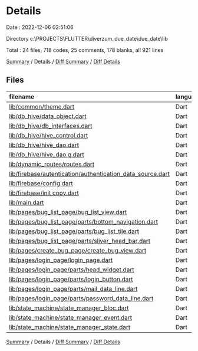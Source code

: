 # Details

Date : 2022-12-06 02:51:06

Directory c:\\PROJECTS\\FLUTTER\\diverzum_due_date\\due_date\\lib

Total : 24 files,  718 codes, 25 comments, 178 blanks, all 921 lines

[Summary](results.md) / Details / [Diff Summary](diff.md) / [Diff Details](diff-details.md)

## Files
| filename | language | code | comment | blank | total |
| :--- | :--- | ---: | ---: | ---: | ---: |
| [lib/common/theme.dart](/lib/common/theme.dart) | Dart | 12 | 0 | 2 | 14 |
| [lib/db_hive/data_object.dart](/lib/db_hive/data_object.dart) | Dart | 8 | 0 | 6 | 14 |
| [lib/db_hive/db_interfaces.dart](/lib/db_hive/db_interfaces.dart) | Dart | 7 | 0 | 4 | 11 |
| [lib/db_hive/hive_control.dart](/lib/db_hive/hive_control.dart) | Dart | 27 | 1 | 14 | 42 |
| [lib/db_hive/hive_dao.dart](/lib/db_hive/hive_dao.dart) | Dart | 14 | 0 | 9 | 23 |
| [lib/db_hive/hive_dao.g.dart](/lib/db_hive/hive_dao.g.dart) | Dart | 36 | 4 | 8 | 48 |
| [lib/dynamic_routes/routes.dart](/lib/dynamic_routes/routes.dart) | Dart | 51 | 0 | 11 | 62 |
| [lib/firebase/autentication/authentication_data_source.dart](/lib/firebase/autentication/authentication_data_source.dart) | Dart | 9 | 1 | 2 | 12 |
| [lib/firebase/config.dart](/lib/firebase/config.dart) | Dart | 12 | 0 | 2 | 14 |
| [lib/firebase/init copy.dart](/lib/firebase/init%20copy.dart) | Dart | 32 | 9 | 5 | 46 |
| [lib/main.dart](/lib/main.dart) | Dart | 55 | 3 | 18 | 76 |
| [lib/pages/bug_list_page/bug_list_view.dart](/lib/pages/bug_list_page/bug_list_view.dart) | Dart | 36 | 0 | 9 | 45 |
| [lib/pages/bug_list_page/parts/bottom_navigation.dart](/lib/pages/bug_list_page/parts/bottom_navigation.dart) | Dart | 47 | 0 | 4 | 51 |
| [lib/pages/bug_list_page/parts/bug_list_tile.dart](/lib/pages/bug_list_page/parts/bug_list_tile.dart) | Dart | 57 | 1 | 7 | 65 |
| [lib/pages/bug_list_page/parts/sliver_head_bar.dart](/lib/pages/bug_list_page/parts/sliver_head_bar.dart) | Dart | 33 | 1 | 7 | 41 |
| [lib/pages/create_bug_page/create_bug_view.dart](/lib/pages/create_bug_page/create_bug_view.dart) | Dart | 20 | 4 | 11 | 35 |
| [lib/pages/login_page/login_page.dart](/lib/pages/login_page/login_page.dart) | Dart | 36 | 0 | 5 | 41 |
| [lib/pages/login_page/parts/head_widget.dart](/lib/pages/login_page/parts/head_widget.dart) | Dart | 17 | 0 | 3 | 20 |
| [lib/pages/login_page/parts/login_button.dart](/lib/pages/login_page/parts/login_button.dart) | Dart | 41 | 0 | 8 | 49 |
| [lib/pages/login_page/parts/mail_data_line.dart](/lib/pages/login_page/parts/mail_data_line.dart) | Dart | 45 | 0 | 11 | 56 |
| [lib/pages/login_page/parts/password_data_line.dart](/lib/pages/login_page/parts/password_data_line.dart) | Dart | 38 | 1 | 7 | 46 |
| [lib/state_machine/state_manager_bloc.dart](/lib/state_machine/state_manager_bloc.dart) | Dart | 34 | 0 | 12 | 46 |
| [lib/state_machine/state_manager_event.dart](/lib/state_machine/state_manager_event.dart) | Dart | 25 | 0 | 11 | 36 |
| [lib/state_machine/state_manager_state.dart](/lib/state_machine/state_manager_state.dart) | Dart | 26 | 0 | 2 | 28 |

[Summary](results.md) / Details / [Diff Summary](diff.md) / [Diff Details](diff-details.md)